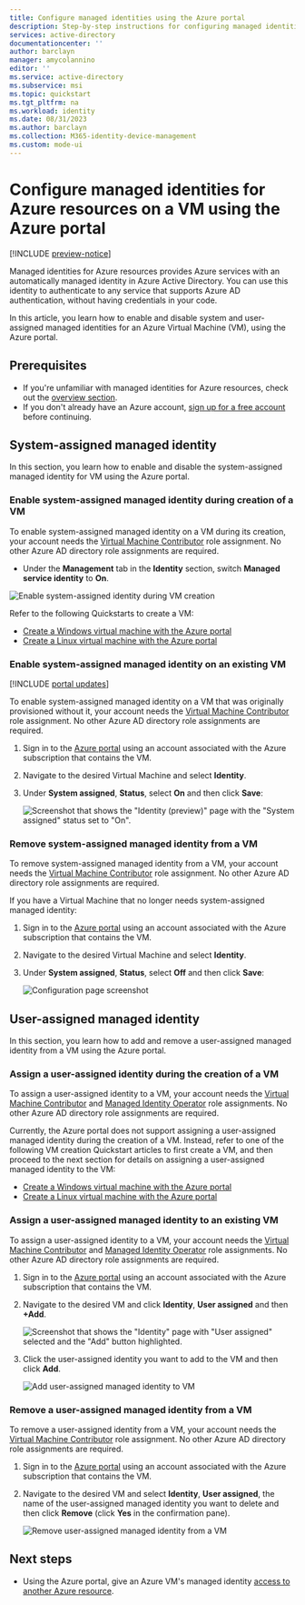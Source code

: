 ```yaml
---
title: Configure managed identities using the Azure portal
description: Step-by-step instructions for configuring managed identities for Azure resources on an Azure VM using the Azure portal.
services: active-directory
documentationcenter: ''
author: barclayn
manager: amycolannino
editor: ''
ms.service: active-directory
ms.subservice: msi
ms.topic: quickstart
ms.tgt_pltfrm: na
ms.workload: identity
ms.date: 08/31/2023
ms.author: barclayn
ms.collection: M365-identity-device-management
ms.custom: mode-ui
---
```


# Configure managed identities for Azure resources on a VM using the Azure portal

[!INCLUDE [preview-notice](../../../includes/active-directory-msi-preview-notice.md)]

Managed identities for Azure resources provides Azure services with an automatically managed identity in Azure Active Directory. You can use this identity to authenticate to any service that supports Azure AD authentication, without having credentials in your code. 

In this article, you learn how to enable and disable system and user-assigned managed identities for an Azure Virtual Machine (VM), using the Azure portal. 

## Prerequisites

- If you're unfamiliar with managed identities for Azure resources, check out the [overview section](overview.md).
- If you don't already have an Azure account, [sign up for a free account](https://azure.microsoft.com/free/) before continuing.

## System-assigned managed identity

In this section, you learn how to enable and disable the system-assigned managed identity for VM using the Azure portal.

### Enable system-assigned managed identity during creation of a VM

To enable system-assigned managed identity on a VM during its creation, your account needs the [Virtual Machine Contributor](../../role-based-access-control/built-in-roles.md#virtual-machine-contributor) role assignment.  No other Azure AD directory role assignments are required.

- Under the **Management** tab in the **Identity** section, switch **Managed service identity** to **On**.  

![Enable system-assigned identity during VM creation](./media/msi-qs-configure-portal-windows-vm/enable-system-assigned-identity-vm-creation.png)

Refer to the following Quickstarts to create a VM: 

- [Create a Windows virtual machine with the Azure portal](../../virtual-machines/windows/quick-create-portal.md#create-virtual-machine) 
- [Create a Linux virtual machine with the Azure portal](../../virtual-machines/linux/quick-create-portal.md#create-virtual-machine)


### Enable system-assigned managed identity on an existing VM

[!INCLUDE [portal updates](~/articles/active-directory/includes/portal-update.md)]

To enable system-assigned managed identity on a VM that was originally provisioned without it, your account needs the [Virtual Machine Contributor](../../role-based-access-control/built-in-roles.md#virtual-machine-contributor) role assignment.  No other Azure AD directory role assignments are required.

1. Sign in to the [Azure portal](https://portal.azure.com) using an account associated with the Azure subscription that contains the VM.

2. Navigate to the desired Virtual Machine and select **Identity**.

3. Under **System assigned**, **Status**, select **On** and then click **Save**:

   ![Screenshot that shows the "Identity (preview)" page with the "System assigned" status set to "On".](./media/msi-qs-configure-portal-windows-vm/create-windows-vm-portal-configuration-blade.png)  

### Remove system-assigned managed identity from a VM

To remove system-assigned managed identity from a VM, your account needs the [Virtual Machine Contributor](../../role-based-access-control/built-in-roles.md#virtual-machine-contributor) role assignment.  No other Azure AD directory role assignments are required.

If you have a Virtual Machine that no longer needs system-assigned managed identity:

1. Sign in to the [Azure portal](https://portal.azure.com) using an account associated with the Azure subscription that contains the VM. 

2. Navigate to the desired Virtual Machine and select **Identity**.

3. Under **System assigned**, **Status**, select **Off** and then click **Save**:

   ![Configuration page screenshot](./media/msi-qs-configure-portal-windows-vm/create-windows-vm-portal-configuration-blade-disable.png)

## User-assigned managed identity

 In this section, you learn how to add and remove a user-assigned managed identity from a VM using the Azure portal.

### Assign a user-assigned identity during the creation of a VM

To assign a user-assigned identity to a VM, your account needs the [Virtual Machine Contributor](../../role-based-access-control/built-in-roles.md#virtual-machine-contributor) and [Managed Identity Operator](../../role-based-access-control/built-in-roles.md#managed-identity-operator) role assignments. No other Azure AD directory role assignments are required.

Currently, the Azure portal does not support assigning a user-assigned managed identity during the creation of a VM. Instead, refer to one of the following VM creation Quickstart articles to first create a VM, and then proceed to the next section for details on assigning a user-assigned managed identity to the VM:

- [Create a Windows virtual machine with the Azure portal](../../virtual-machines/windows/quick-create-portal.md#create-virtual-machine)
- [Create a Linux virtual machine with the Azure portal](../../virtual-machines/linux/quick-create-portal.md#create-virtual-machine)

### Assign a user-assigned managed identity to an existing VM

To assign a user-assigned identity to a VM, your account needs the [Virtual Machine Contributor](../../role-based-access-control/built-in-roles.md#virtual-machine-contributor) and [Managed Identity Operator](../../role-based-access-control/built-in-roles.md#managed-identity-operator) role assignments. No other Azure AD directory role assignments are required.

1. Sign in to the [Azure portal](https://portal.azure.com) using an account associated with the Azure subscription that contains the VM.
2. Navigate to the desired VM and click **Identity**, **User assigned** and then **\+Add**.

   ![Screenshot that shows the "Identity" page with "User assigned" selected and the "Add" button highlighted.](./media/msi-qs-configure-portal-windows-vm/add-user-assigned-identity-vm-screenshot1.png)

3. Click the user-assigned identity you want to add to the VM and then click **Add**.

    ![Add user-assigned managed identity to VM](./media/msi-qs-configure-portal-windows-vm/add-user-assigned-identity-vm-screenshot2.png)

### Remove a user-assigned managed identity from a VM

To remove a user-assigned identity from a VM, your account needs the [Virtual Machine Contributor](../../role-based-access-control/built-in-roles.md#virtual-machine-contributor) role assignment. No other Azure AD directory role assignments are required.

1. Sign in to the [Azure portal](https://portal.azure.com) using an account associated with the Azure subscription that contains the VM.
2. Navigate to the desired VM and select **Identity**, **User assigned**, the name of the user-assigned managed identity you want to delete and then click **Remove** (click **Yes** in the confirmation pane).

   ![Remove user-assigned managed identity from a VM](./media/msi-qs-configure-portal-windows-vm/remove-user-assigned-identity-vm-screenshot.png)

## Next steps

- Using the Azure portal, give an Azure VM's managed identity [access to another Azure resource](howto-assign-access-portal.md).
